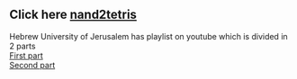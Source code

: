 ## Click here <a href="https://www.nand2tetris.org/course">nand2tetris</a>

Hebrew University of Jerusalem has playlist on youtube which is divided in
2 parts</br>
<a href="https://www.youtube.com/playlist?list=PLrDd_kMiAuNmSb-CKWQqq9oBFN_KNMTaI">First part</a></br>
<a href="https://www.youtube.com/playlist?list=PLrDd_kMiAuNmllp9vuPqCuttC1XL9VyVh">Second part</a>
